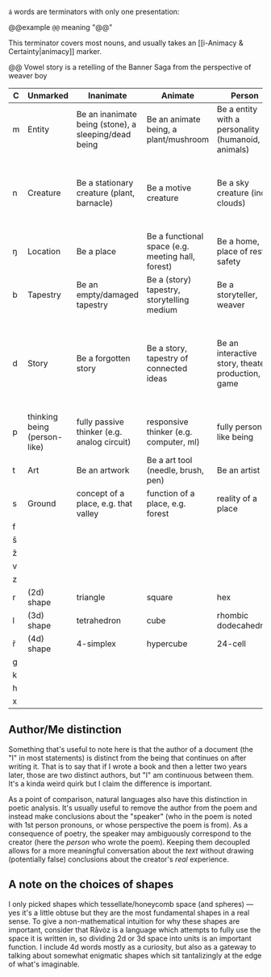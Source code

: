 `á` words are terminators with only one presentation:

@@example
`@@` meaning "@@"

This terminator covers most nouns, and usually takes an [[i-Animacy & Certainty|animacy]] marker.

@@ Vowel story is a retelling of the Banner Saga from the perspective of weaver boy

C | Unmarked | Inanimate | Animate | Person | Enigmatic
-|-|-|-|-|-
m | Entity | Be an inanimate being (stone), a sleeping/dead being | Be an animate being, a plant/mushroom | Be a entity with a personality (humanoid, animals) | Be a God/spirit, non-human (enigmatic) entity
n | Creature | Be a stationary creature (plant, barnacle) | Be a motive creature | Be a sky creature (incl clouds) | Be an extremophile (deep cave dweller, space creature, water bear) 
ŋ | Location | Be a place | Be a functional space (e.g. meeting hall, forest) | Be a home, place of rest, safety | Be a holy place
b | Tapestry | Be an empty/damaged tapestry | Be a (story) tapestry, storytelling medium | Be a storyteller, weaver | Be a prophet, god-storyteller 
d | Story | Be a forgotten story | Be a story, tapestry of connected ideas | Be an interactive story, theater production, game | Be a non-narrative story, tapestry of difficult (if not impossible) to follow ideas
p | thinking being (person-like) | fully passive thinker (e.g. analog circuit) | responsive thinker (e.g. computer, ml) | fully person-like being | enigmatic thinking being
t | Art | Be an artwork | Be a art tool (needle, brush, pen) | Be an artist | Be a world-weaver, mage, priest 
s | Ground | concept of a place, e.g. that valley | function of a place, e.g. forest | reality of a place | spirit of a place
f |
š |
ž |
v |
z |
r | (2d) shape | triangle | square | hex | circle
l | (3d) shape | tetrahedron | cube | rhombic dodecahedron | sphere
ř | (4d) shape | 4-simplex | hypercube | 24-cell | hyper-sphere
g | 
k | 
h | 
x | 

## Author/Me distinction
Something that's useful to note here is that the author of a document (the "I" in most statements) is distinct from the being that continues on after writing it. That is to say that if I wrote a book and then a letter two years later, those are two distinct authors, but "I" am continuous between them. It's a kinda weird quirk but I claim the difference is important.

As a point of comparison, natural languages also have this distinction in poetic analysis. It's usually useful to remove the author from the poem and instead make conclusions about the "speaker" (who in the poem is noted with 1st person pronouns, or whose perspective the poem is from). As a consequence of poetry, the speaker may ambiguously correspond to the creator (here the *person* who wrote the poem). Keeping them decoupled allows for a more meaningful conversation about the *text* without drawing (potentially false) conclusions about the creator's *real* experience.

## A note on the choices of shapes
I only picked shapes which tessellate/honeycomb space (and spheres) — yes it's a little obtuse but they are the most fundamental shapes in a real sense. To give a non-mathematical intuition for why these shapes are important, consider that Rāvòz is a language which attempts to fully use the space it is written in, so dividing 2d or 3d space into units is an important function. I include 4d words mostly as a curiosity, but also as a gateway to talking about somewhat enigmatic shapes which sit tantalizingly at the edge of what's imaginable.